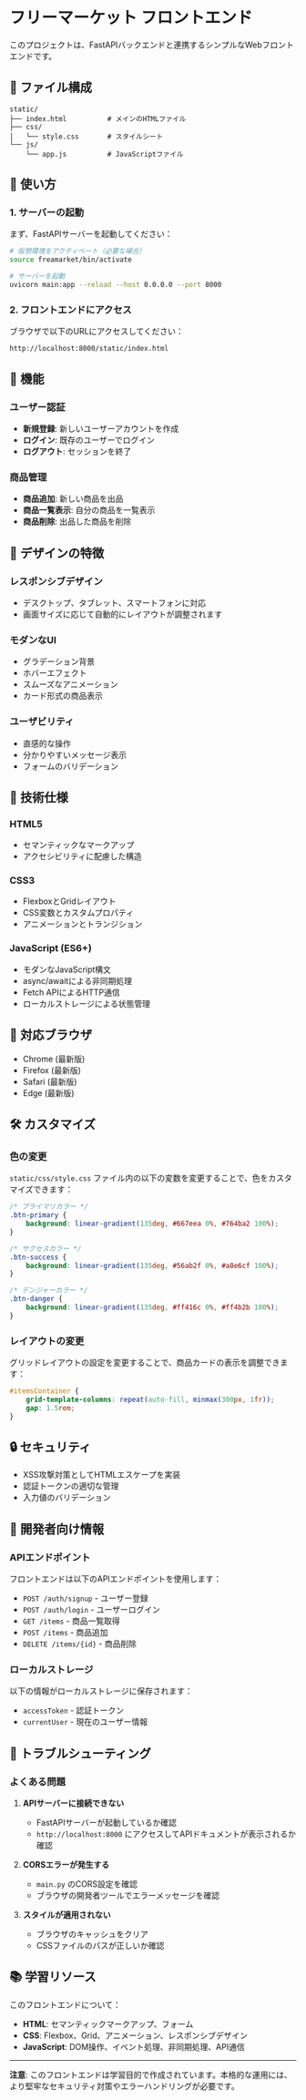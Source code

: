 # フリーマーケット フロントエンド

このプロジェクトは、FastAPIバックエンドと連携するシンプルなWebフロントエンドです。

## 📁 ファイル構成

```
static/
├── index.html          # メインのHTMLファイル
├── css/
│   └── style.css       # スタイルシート
└── js/
    └── app.js          # JavaScriptファイル
```

## 🚀 使い方

### 1. サーバーの起動

まず、FastAPIサーバーを起動してください：

```bash
# 仮想環境をアクティベート（必要な場合）
source freamarket/bin/activate

# サーバーを起動
uvicorn main:app --reload --host 0.0.0.0 --port 8000
```

### 2. フロントエンドにアクセス

ブラウザで以下のURLにアクセスしてください：

```
http://localhost:8000/static/index.html
```

## 🎯 機能

### ユーザー認証
- **新規登録**: 新しいユーザーアカウントを作成
- **ログイン**: 既存のユーザーでログイン
- **ログアウト**: セッションを終了

### 商品管理
- **商品追加**: 新しい商品を出品
- **商品一覧表示**: 自分の商品を一覧表示
- **商品削除**: 出品した商品を削除

## 🎨 デザインの特徴

### レスポンシブデザイン
- デスクトップ、タブレット、スマートフォンに対応
- 画面サイズに応じて自動的にレイアウトが調整されます

### モダンなUI
- グラデーション背景
- ホバーエフェクト
- スムーズなアニメーション
- カード形式の商品表示

### ユーザビリティ
- 直感的な操作
- 分かりやすいメッセージ表示
- フォームのバリデーション

## 🔧 技術仕様

### HTML5
- セマンティックなマークアップ
- アクセシビリティに配慮した構造

### CSS3
- FlexboxとGridレイアウト
- CSS変数とカスタムプロパティ
- アニメーションとトランジション

### JavaScript (ES6+)
- モダンなJavaScript構文
- async/awaitによる非同期処理
- Fetch APIによるHTTP通信
- ローカルストレージによる状態管理

## 📱 対応ブラウザ

- Chrome (最新版)
- Firefox (最新版)
- Safari (最新版)
- Edge (最新版)

## 🛠️ カスタマイズ

### 色の変更
`static/css/style.css` ファイル内の以下の変数を変更することで、色をカスタマイズできます：

```css
/* プライマリカラー */
.btn-primary {
    background: linear-gradient(135deg, #667eea 0%, #764ba2 100%);
}

/* サクセスカラー */
.btn-success {
    background: linear-gradient(135deg, #56ab2f 0%, #a8e6cf 100%);
}

/* デンジャーカラー */
.btn-danger {
    background: linear-gradient(135deg, #ff416c 0%, #ff4b2b 100%);
}
```

### レイアウトの変更
グリッドレイアウトの設定を変更することで、商品カードの表示を調整できます：

```css
#itemsContainer {
    grid-template-columns: repeat(auto-fill, minmax(300px, 1fr));
    gap: 1.5rem;
}
```

## 🔒 セキュリティ

- XSS攻撃対策としてHTMLエスケープを実装
- 認証トークンの適切な管理
- 入力値のバリデーション

## 📝 開発者向け情報

### APIエンドポイント
フロントエンドは以下のAPIエンドポイントを使用します：

- `POST /auth/signup` - ユーザー登録
- `POST /auth/login` - ユーザーログイン
- `GET /items` - 商品一覧取得
- `POST /items` - 商品追加
- `DELETE /items/{id}` - 商品削除

### ローカルストレージ
以下の情報がローカルストレージに保存されます：

- `accessToken` - 認証トークン
- `currentUser` - 現在のユーザー情報

## 🐛 トラブルシューティング

### よくある問題

1. **APIサーバーに接続できない**
   - FastAPIサーバーが起動しているか確認
   - `http://localhost:8000` にアクセスしてAPIドキュメントが表示されるか確認

2. **CORSエラーが発生する**
   - `main.py` のCORS設定を確認
   - ブラウザの開発者ツールでエラーメッセージを確認

3. **スタイルが適用されない**
   - ブラウザのキャッシュをクリア
   - CSSファイルのパスが正しいか確認

## 📚 学習リソース

このフロントエンドについて：

- **HTML**: セマンティックマークアップ、フォーム
- **CSS**: Flexbox、Grid、アニメーション、レスポンシブデザイン
- **JavaScript**: DOM操作、イベント処理、非同期処理、API通信

---

**注意**: このフロントエンドは学習目的で作成されています。本格的な運用には、より堅牢なセキュリティ対策やエラーハンドリングが必要です。